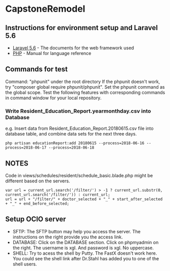 # CapstoneRemodel

## Instructions for environment setup and Laravel 5.6

* [Laravel 5.6](https://laravel.com/docs/5.6) - The documents for the web framework used
* [PHP](http://us1.php.net/manual/en/langref.php) - Manual for language reference

## Commands for test

Command: "phpunit" under the root directory
If the phpunit doesn't work, try "composer global require phpunit/phpunit". Set the phpunit command as the global scope.
Test the following features with corresponding commands in command window for your local repository.

### Write Resident_Education_Report.yearmonthday.csv into Database

e.g. Insert data from Resident_Education_Report.20180615.csv file into database table, and combine data sets 
for the next three days.

```
php artisan educationReport:add 20180615 --process=2018-06-16 --process=2018-06-17 --process=2018-06-18
```

## NOTES

Code in views/schedules/resident/schedule_basic.blade.php might be different based on the servers.

```
var url = current_url.search('/filter/') > -1 ? current_url.substr(0, current_url.search('/filter/')) : current_url;
url = url + "/filter/" + doctor_selected + "_" + start_after_selected + "_" + end_before_selected;
```

## Setup OCIO server
* SFTP: The SFTP button may help you access the server. The instructions on the right provide you the access link.
* DATABASE: Click on the DATABASE section. Click on phpmyadmin on the right. The username is xgl. And password is xgl. No uppercase. 
* SHELL: Try to acess the shell by Putty. The FastX doesn't work here. You could see the shell link after Dr.Stahl has added you to one of the shell users.


